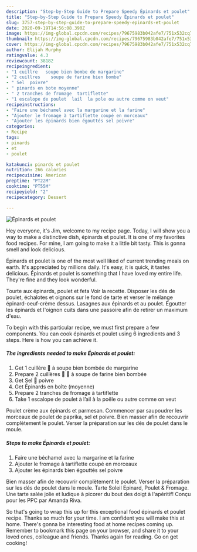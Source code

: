 ```yaml
---
description: "Step-by-Step Guide to Prepare Speedy Épinards et poulet"
title: "Step-by-Step Guide to Prepare Speedy Épinards et poulet"
slug: 3757-step-by-step-guide-to-prepare-speedy-epinards-et-poulet
date: 2020-09-19T14:56:08.390Z
image: https://img-global.cpcdn.com/recipes/79675983b042afe7/751x532cq70/epinards-et-poulet-photo-principale-de-la-recette.jpg
thumbnail: https://img-global.cpcdn.com/recipes/79675983b042afe7/751x532cq70/epinards-et-poulet-photo-principale-de-la-recette.jpg
cover: https://img-global.cpcdn.com/recipes/79675983b042afe7/751x532cq70/epinards-et-poulet-photo-principale-de-la-recette.jpg
author: Elijah Murphy
ratingvalue: 4.3
reviewcount: 38182
recipeingredient:
- "1 cuillre   soupe bien bombe de margarine"
- "2 cuillres    soupe de farine bien bombe"
- " Sel  poivre"
- " pinards en bote moyenne"
- " 2 tranches de fromage  tartiflette"
- "1 escalope de poulet  lail  la pole ou autre comme on veut"
recipeinstructions:
- "Faire une béchamel avec la margarine et la farine"
- "Ajouter le fromage à tartiflette coupé en morceaux"
- "Ajouter les épinards bien égouttés sel poivre"
categories:
- Recipe
tags:
- pinards
- et
- poulet

katakunci: pinards et poulet 
nutrition: 266 calories
recipecuisine: American
preptime: "PT22M"
cooktime: "PT55M"
recipeyield: "2"
recipecategory: Dessert

---
```



![Épinards et poulet](https://img-global.cpcdn.com/recipes/79675983b042afe7/751x532cq70/epinards-et-poulet-photo-principale-de-la-recette.jpg)

Hey everyone, it's Jim, welcome to my recipe page. Today, I will show you a way to make a distinctive dish, épinards et poulet. It is one of my favorites food recipes. For mine, I am going to make it a little bit tasty. This is gonna smell and look delicious.

Épinards et poulet is one of the most well liked of current trending meals on earth. It's appreciated by millions daily. It's easy, it is quick, it tastes delicious. Épinards et poulet is something that I have loved my entire life. They're fine and they look wonderful.

Tourte aux épinards, poulet et feta Voir la recette. Disposer les dés de poulet, échalotes et oignons sur le fond de tarte et verser le mélange épinard-oeuf-crème dessus. Lasagnes aux épinards et au poulet. Egoutter les épinards et l&#39;oignon cuits dans une passoire afin de retirer un maximum d&#39;eau.


To begin with this particular recipe, we must first prepare a few components. You can cook épinards et poulet using 6 ingredients and 3 steps. Here is how you can achieve it.

<!--inarticleads1-->

##### The ingredients needed to make Épinards et poulet:

1. Get 1 cuillère 🥄 à soupe bien bombée de margarine
1. Prepare 2 cuillères 🥄 🥄 à soupe de farine bien bombée
1. Get  Sel 🧂 poivre
1. Get  Épinards en boîte (moyenne)
1. Prepare  2 tranches de fromage à tartiflette
1. Take 1 escalope de poulet à l’ail à la poële ou autre comme on veut


Poulet crème aux épinards et parmesan. Commencer par saupoudrer les morceaux de poulet de paprika, sel et poivre. Bien masser afin de recouvrir complètement le poulet. Verser la préparation sur les dés de poulet dans le moule. 

<!--inarticleads2-->

##### Steps to make Épinards et poulet:

1. Faire une béchamel avec la margarine et la farine
1. Ajouter le fromage à tartiflette coupé en morceaux
1. Ajouter les épinards bien égouttés sel poivre


Bien masser afin de recouvrir complètement le poulet. Verser la préparation sur les dés de poulet dans le moule. Tarte Soleil Epinard, Poulet &amp; Fromage. Une tarte salée jolie et ludique à picorer du bout des doigt à l&#39;apéritif! Conçu pour les PPC par Amanda Riva. 

So that's going to wrap this up for this exceptional food épinards et poulet recipe. Thanks so much for your time. I am confident you will make this at home. There's gonna be interesting food at home recipes coming up. Remember to bookmark this page on your browser, and share it to your loved ones, colleague and friends. Thanks again for reading. Go on get cooking!
